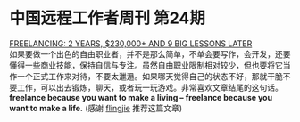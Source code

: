 # 中国远程工作者周刊 第24期

[FREELANCING: 2 YEARS, $230,000+ AND 9 BIG LESSONS LATER][1]  
如果要做一个出色的自由职业者，并不是那么简单，不单会要写作，会开发，还要懂得一些商业技能，保持自信与专注。虽然自由职业限制相对较少，但也要将它当作一个正式工作来对待，不要太邋遢。如果哪天觉得自己的状态不好，那就干脆不要工作，可以出去锻炼，聊天，或者玩一玩游戏。非常喜欢文章结尾的这句话。**freelance because you want to make a living – freelance because you want to make a life.** (感谢 [flingjie] 推荐这篇文章)

[1]: http://joelklettke.com/freelancing-2-years-230000-and-9-big-lessons-later/

[flingjie]: http://yizaoyiwan.com/profile/1847/flingjie
